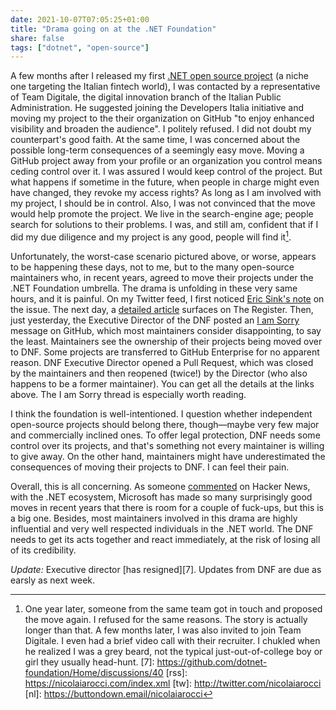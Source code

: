 ```yaml
---
date: 2021-10-07T07:05:25+01:00
title: "Drama going on at the .NET Foundation"
share: false
tags: ["dotnet", "open-source"]
---
```

A few months after I released my first [.NET open source project][1] (a niche
one targeting the Italian fintech world), I was contacted by a representative
of Team Digitale, the digital innovation branch of the Italian Public
Administration. He suggested joining the Developers Italia initiative and
moving my project to the their organization on GitHub "to enjoy
enhanced visibility and broaden the audience". I politely refused. I did not
doubt my counterpart's good faith. At the same time, I was concerned about the
possible long-term consequences of a seemingly easy move. Moving a GitHub
project away from your profile or an organization you control means ceding
control over it. I was assured I would keep control of the project. But what
happens if sometime in the future, when people in charge might even have
changed, they revoke my access rights? As long as I am involved with my
project, I should be in control. Also, I was not convinced that the move would
help promote the project. We live in the search-engine age; people search for
solutions to their problems. I was, and still am, confident that if I did my
due diligence and my project is any good, people will find it[^6]. 

Unfortunately, the worst-case scenario pictured above, or worse, appears to
be happening these days, not to me, but to the many open-source maintainers
who, in recent years, agreed to move their projects under the .NET Foundation
umbrella.  The drama is unfolding in these very same hours, and it is
painful. On my Twitter feed, I first noticed [Eric Sink's note][2] on the issue.
The next day, a [detailed article][3] surfaces on The Register. Then, just
yesterday, the Executive Director of the DNF posted an [I am Sorry][4] message on
GitHub, which most maintainers consider disappointing, to say the least.
Maintainers see the ownership of their projects being moved over to DNF. Some
projects are transferred to GitHub Enterprise for no apparent reason. DNF
Executive Director opened a Pull Request, which was closed by the maintainers
and then reopened (twice!) by the Director (who also happens to be a former
maintainer). You can get all the details at the links above. The I am Sorry
thread is especially worth reading.

I think the foundation is well-intentioned. I question whether independent
open-source projects should belong there, though—maybe very few major and
commercially inclined ones. To offer legal protection, DNF needs some control
over its projects, and that's something not every maintainer is willing to give
away. On the other hand, maintainers might have underestimated the consequences
of moving their projects to DNF. I can feel their pain.

Overall, this is all concerning. As someone [commented][5] on Hacker News, with the
.NET ecosystem, Microsoft has made so many surprisingly good moves in recent
years that there is room for a couple of fuck-ups, but this is a big one.
Besides, most maintainers involved in this drama are highly influential and
very well respected individuals in the .NET world. The DNF needs to get its
acts together and react immediately, at the risk of losing all of its credibility.

*Update:* Executive director [has resigned][7]. Updates from DNF are due as
earsly as next week.




[1]: https://fatturaelettronicaopensource.org/
[2]: https://twitter.com/eric_sink/status/1445096990153613323
[3]: https://www.theregister.com/2021/10/05/microsoft_net_foundation_under_fire/
[4]: https://github.com/dotnet-foundation/Home/discussions/39
[5]: https://news.ycombinator.com/item?id=28759630
[^6]: One year later, someone from the same team got in touch and proposed the move again. I refused for the same reasons. The story is actually longer than that. A few months later, I was also invited to join Team Digitale. I even had a brief video call with their recruiter. I chukled when he realized I was a grey beard, not the typical just-out-of-college boy or girl they usually head-hunt.
[7]: https://github.com/dotnet-foundation/Home/discussions/40
 [rss]: https://nicolaiarocci.com/index.xml
 [tw]: http://twitter.com/nicolaiarocci
 [nl]: https://buttondown.email/nicolaiarocci
